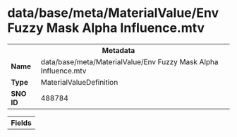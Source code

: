 <h1>data/base/meta/MaterialValue/Env Fuzzy Mask Alpha Influence.mtv</h1><table><tr><th colspan="100%">Metadata</th></tr><tr><td><b>Name</b></td><td>data/base/meta/MaterialValue/Env Fuzzy Mask Alpha Influence.mtv</td></tr><tr><td><b>Type</b></td><td>MaterialValueDefinition</td></tr><tr><td><b>SNO ID</b></td><td>488784</td></tr></table>

<table><tr><th colspan="100%">Fields</th></tr></table>

